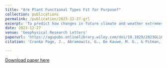 ```yaml
---
title: "Are Plant Functional Types Fit for Purpose?"
collection: publications
permalink: /publication/2023-12-27-grl
excerpt: 'To predict how changes in future climate and weather extremes might impact terrestrial ecosystems, we need to understand the timescales of vegetation response to antecedent climate. Prevailing methods of exploration assume such responses to be stationary, that is constant through time. We present a novel approach that shows how the memory of plants to climate conditions change through time. We show that the carbon and water fluxes of vegetation can be significantly sensitive to antecedent rainfall and importantly that this sensitivity can vary substantially through time. Plant functional type is a key indicator of the role of memory to precipitation, while the response to antecedent rainfall is not determined by site aridity. Predicting future changes in the global carbon sink requires understanding how vegetation responds to climate across timescales. Identifying these timescales at which plants respond to climate is critically important as the climate changes, especially if extremes (e.g., heatwaves) become more frequent due to compounding effects.'
date: 2023-12-27
venue: 'Geophysical Research Letters'
paperurl: 'https://agupubs.onlinelibrary.wiley.com/doi/10.1029/2023GL104962'
citation: 'Cranko Page, J., Abramowitz, G., De Kauwe, M. G., & Pitman, A. J. (2024). Are plant functional types fit for purpose? Geophysical Research Letters, 51, e2023GL104962. https://doi.org/10.1029/2023GL104962'

---
```


[Download paper here](https://agupubs.onlinelibrary.wiley.com/doi/10.1029/2023GL104962)

